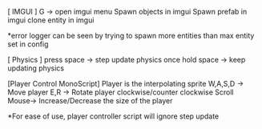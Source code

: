 
[ IMGUI ]
G -> open imgui menu
Spawn objects in imgui
Spawn prefab in imgui
clone entity in imgui

*error logger can be seen by trying to spawn more entities than max entity set in config

[ Physics ]
press space -> step update physics once
hold space -> keep updating physics

[Player Control MonoScript]
Player is the interpolating sprite
W,A,S,D -> Move player 
E,R -> Rotate player clockwise/counter clockwise
Scroll Mouse-> Increase/Decrease the size of the player

*For ease of use, player controller script will ignore step update



